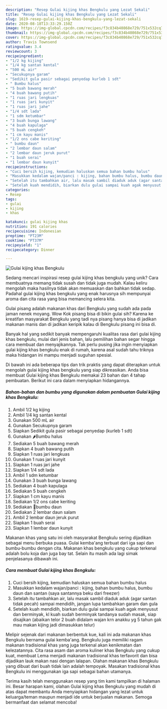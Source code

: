 ```yaml
---
description: "Resep Gulai kijing khas Bengkulu yang Lezat Sekali"
title: "Resep Gulai kijing khas Bengkulu yang Lezat Sekali"
slug: 1619-resep-gulai-kijing-khas-bengkulu-yang-lezat-sekali
date: 2020-08-18T13:33:29.150Z
image: https://img-global.cpcdn.com/recipes/f3c834b40868e729/751x532cq70/gulai-kijing-khas-bengkulu-foto-resep-utama.jpg
thumbnail: https://img-global.cpcdn.com/recipes/f3c834b40868e729/751x532cq70/gulai-kijing-khas-bengkulu-foto-resep-utama.jpg
cover: https://img-global.cpcdn.com/recipes/f3c834b40868e729/751x532cq70/gulai-kijing-khas-bengkulu-foto-resep-utama.jpg
author: Travis Townsend
ratingvalue: 3.4
reviewcount: 3
recipeingredient:
- "1/2 kg kijing"
- "1/4 kg santan kental"
- "500 mL air"
- "Secukupnya garam"
- "Sedikit gula pasir sebagai penyedap kurleb 1 sdt"
- " Bumbu halus"
- "5 buah bawang merah"
- "4 buah bawang putih"
- "1 ruas jari lengkuas"
- "1 ruas jari kunyit"
- "1 ruas jari jahe"
- "1/4 sdt lada"
- "1 sdm ketumbar"
- "3 buah bunga lawang"
- "4 buah kapulaga"
- "5 buah cengkeh"
- "1 cm kayu manis"
- "1/2 ons cabe keriting"
- " bumbu daun"
- "2 lembar daun salam"
- "2 lembar daun jeruk purut"
- "1 buah serai"
- "1 lembar daun kunyit"
recipeinstructions:
- "Cuci bersih kijing, kemudian haluskan semua bahan bumbu halus"
- "Masukkan kedalam wajan/panci : kijing, bahan bumbu halus, bumbu daun dan santan (saya santannya beku dari freezer)"
- "Setelah itu tambahkan air, lalu masak sambil diaduk aduk (agar santan tidak pecah) sampai mendidih, jangan lupa tambahkan garam dan gula"
- "Setelah kuah mendidih, biarkan dulu gulai sampai kuah agak menyusut dan berminyak, kl kuah sudah berminyak tandanya sudah masak, siap disajikan (abaikan telor 2 buah didalam wajan krn anakku yg 5 tahun gak mau makan kijing jadi dimasukkan telur)"
categories:
- Resep
tags:
- gulai
- kijing
- khas

katakunci: gulai kijing khas 
nutrition: 191 calories
recipecuisine: Indonesian
preptime: "PT23M"
cooktime: "PT37M"
recipeyield: "1"
recipecategory: Dinner

---
```



![Gulai kijing khas Bengkulu](https://img-global.cpcdn.com/recipes/f3c834b40868e729/751x532cq70/gulai-kijing-khas-bengkulu-foto-resep-utama.jpg)

Sedang mencari inspirasi resep gulai kijing khas bengkulu yang unik? Cara membuatnya memang tidak susah dan tidak juga mudah. Kalau keliru mengolah maka hasilnya tidak akan memuaskan dan bahkan tidak sedap. Padahal gulai kijing khas bengkulu yang enak harusnya sih mempunyai aroma dan cita rasa yang bisa memancing selera kita.

Gulai pisang adalah makanan khas dari Bengkulu yang sudah ada pada jaman nenek moyang. Wow Kok pisang bisa di bikin gulai sih? Karena ke kreatifan masyarakat Bengkulu yang tadi nya pisang hanya bisa di jadikan makanan manis dan di jadikan keripik kalau di Bengkulu pisang ini bisa di.

Banyak hal yang sedikit banyak mempengaruhi kualitas rasa dari gulai kijing khas bengkulu, mulai dari jenis bahan, lalu pemilihan bahan segar hingga cara membuat dan menyajikannya. Tak perlu pusing jika ingin menyiapkan gulai kijing khas bengkulu enak di rumah, karena asal sudah tahu triknya maka hidangan ini mampu menjadi suguhan spesial.


Di bawah ini ada beberapa tips dan trik praktis yang dapat diterapkan untuk mengolah gulai kijing khas bengkulu yang siap dikreasikan. Anda bisa membuat Gulai kijing khas Bengkulu memakai 23 bahan dan 4 tahap pembuatan. Berikut ini cara dalam menyiapkan hidangannya.

<!--inarticleads1-->

##### Bahan-bahan dan bumbu yang digunakan dalam pembuatan Gulai kijing khas Bengkulu:

1. Ambil 1/2 kg kijing
1. Ambil 1/4 kg santan kental
1. Gunakan 500 mL air
1. Gunakan Secukupnya garam
1. Siapkan Sedikit gula pasir sebagai penyedap (kurleb 1 sdt)
1. Gunakan  🌶️Bumbu halus
1. Sediakan 5 buah bawang merah
1. Siapkan 4 buah bawang putih
1. Siapkan 1 ruas jari lengkuas
1. Gunakan 1 ruas jari kunyit
1. Siapkan 1 ruas jari jahe
1. Siapkan 1/4 sdt lada
1. Ambil 1 sdm ketumbar
1. Gunakan 3 buah bunga lawang
1. Sediakan 4 buah kapulaga
1. Sediakan 5 buah cengkeh
1. Siapkan 1 cm kayu manis
1. Sediakan 1/2 ons cabe keriting
1. Sediakan  🥬bumbu daun
1. Sediakan 2 lembar daun salam
1. Ambil 2 lembar daun jeruk purut
1. Siapkan 1 buah serai
1. Siapkan 1 lembar daun kunyit


Makanan khas yang satu ini oleh masyarakat Bengkulu sering dijadikan sebagai menu berbuka puasa. Gulai kemba&#39;ang terbuat dari iga sapi dan bumbu-bumbu dengan cita. Makanan khas bengkulu yang cukup terkenal adalah bolu koja dan juga bay tat. Selain itu masih ada lagi simak penjelasanya dibawah ini. 

<!--inarticleads2-->

##### Cara membuat Gulai kijing khas Bengkulu:

1. Cuci bersih kijing, kemudian haluskan semua bahan bumbu halus
1. Masukkan kedalam wajan/panci : kijing, bahan bumbu halus, bumbu daun dan santan (saya santannya beku dari freezer)
1. Setelah itu tambahkan air, lalu masak sambil diaduk aduk (agar santan tidak pecah) sampai mendidih, jangan lupa tambahkan garam dan gula
1. Setelah kuah mendidih, biarkan dulu gulai sampai kuah agak menyusut dan berminyak, kl kuah sudah berminyak tandanya sudah masak, siap disajikan (abaikan telor 2 buah didalam wajan krn anakku yg 5 tahun gak mau makan kijing jadi dimasukkan telur)


Melipir sejenak dari makanan berbentuk kue, kali ini ada makanan khas Bengkulu bernama gulai kemba&#39;ang. Bengkulu juga memiliki ragam makanan tradisional khas yang juga terkenal akan kenikmatan dan kelezatannya. Cita rasa asam dan aroma kuliner khas Bengkulu yang cukup kuat, membuat Lema menjadi makanan tradisional khas terfavorit dan bisa dijadikan lauk makan nasi dengan lalapan. Olahan makanan khas Bengkulu yang dibuat dari buah tidak lain adalah tempoyak. Masakan tradisional khas Bengkulu ini menggunakan iga sapi sebagai bahan utamanya. 

Terima kasih telah menggunakan resep yang tim kami tampilkan di halaman ini. Besar harapan kami, olahan Gulai kijing khas Bengkulu yang mudah di atas dapat membantu Anda menyiapkan hidangan yang lezat untuk keluarga/teman maupun menjadi ide untuk berjualan makanan. Semoga bermanfaat dan selamat mencoba!
